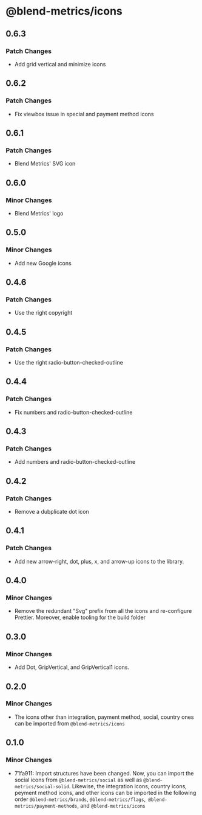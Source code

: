 # @blend-metrics/icons

## 0.6.3

### Patch Changes

- Add grid vertical and minimize icons

## 0.6.2

### Patch Changes

- Fix viewbox issue in special and payment method icons

## 0.6.1

### Patch Changes

- Blend Metrics' SVG icon

## 0.6.0

### Minor Changes

- Blend Metrics' logo

## 0.5.0

### Minor Changes

- Add new Google icons

## 0.4.6

### Patch Changes

- Use the right copyright

## 0.4.5

### Patch Changes

- Use the right radio-button-checked-outline

## 0.4.4

### Patch Changes

- Fix numbers and radio-button-checked-outline

## 0.4.3

### Patch Changes

- Add numbers and radio-button-checked-outline

## 0.4.2

### Patch Changes

- Remove a dubplicate dot icon

## 0.4.1

### Patch Changes

- Add new arrow-right, dot, plus, x, and arrow-up icons to the library.

## 0.4.0

### Minor Changes

- Remove the redundant "Svg" prefix from all the icons and re-configure Prettier. Moreover, enable tooling for the build folder

## 0.3.0

### Minor Changes

- Add Dot, GripVertical, and GripVertical1 icons.

## 0.2.0

### Minor Changes

- The icons other than integration, payment method, social, country ones can be imported from `@blend-metrics/icons`

## 0.1.0

### Minor Changes

- 71fa911: Import structures have been changed. Now, you can import the social icons from `@blend-metrics/social` as well as `@blend-metrics/social-solid`. Likewise, the integration icons, country icons, peyment method icons, and other icons can be imported in the following order `@blend-metrics/brands`, `@blend-metrics/flags`,` @blend-metrics/payment-methods`, and `@blend-metrics/icons`
